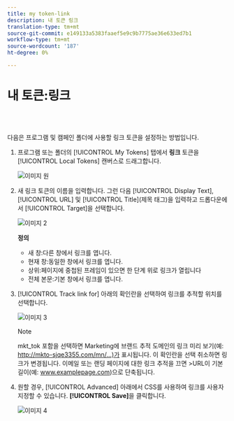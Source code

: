 ```yaml
---
title: my token-link
description: 내 토큰 링크
translation-type: tm+mt
source-git-commit: e149133a5383faaef5e9c9b7775ae36e633ed7b1
workflow-type: tm+mt
source-wordcount: '187'
ht-degree: 0%

---
```



# 내 토큰:링크

<br> 

다음은 프로그램 및 캠페인 폴더에 사용할 링크 토큰을 설정하는 방법입니다.

1. 프로그램 또는 폴더의 [!UICONTROL My Tokens] 탭에서 **링크** 토큰을 [!UICONTROL Local Tokens] 캔버스로 드래그합니다.

   ![이미지 원](/help/sky/assets/my-tokens/my-token-link/my-token-link-1.png)

1. 새 링크 토큰의 이름을 입력합니다. 그런 다음 [!UICONTROL Display Text], [!UICONTROL URL] 및 [!UICONTROL Title](제목 태그)을 입력하고 드롭다운에서 [!UICONTROL Target]을 선택합니다.

   ![이미지 2](/help/sky/assets/my-tokens/my-token-link/my-token-link-2.png)

   **정의**

   * 새 창:다른 창에서 링크를 엽니다.
   * 현재 창:동일한 창에서 링크를 엽니다.
   * 상위:페이지에 중첩된 프레임이 있으면 한 단계 위로 링크가 열립니다
   * 전체 본문:기본 창에서 링크를 엽니다.

1. [!UICONTROL Track link for] 아래의 확인란을 선택하여 링크를 추적할 위치를 선택합니다.

   ![이미지 3](/help/sky/assets/my-tokens/my-token-link/my-token-link-3.png)

   >[!NOTE]
   >
   >mkt_tok 포함을 선택하면 Marketing에 브랜드 추적 도메인의 링크 미리 보기(예: http://mkto-sjqe3355.com/mn/...)가 표시됩니다. 이 확인란을 선택 취소하면 링크가 변경됩니다. 이메일 또는 랜딩 페이지에 대한 링크 추적을 끄면 >URL이 기본 길이(예: www.examplepage.com)으로 단축됩니다.

1. 원할 경우, [!UICONTROL Advanced] 아래에서 CSS를 사용하여 링크를 사용자 지정할 수 있습니다. **[!UICONTROL Save]**&#x200B;을 클릭합니다.

   ![이미지 4](/help/sky/assets/my-tokens/my-token-link/my-token-link-4.png)

